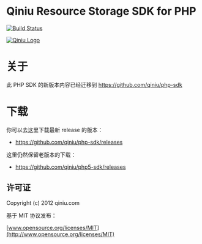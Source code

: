 # Qiniu Resource Storage SDK for PHP

[![Build Status](https://api.travis-ci.org/qiniu/php-sdk.png?branch=master)](https://travis-ci.org/qiniu/php-sdk)

[![Qiniu Logo](http://qiniutek.com/images/logo-2.png)](http://qiniu.com/)

# 关于

此 PHP SDK 的新版本内容已经迁移到 https://github.com/qiniu/php-sdk

# 下载

你可以去这里下载最新 release 的版本：

* https://github.com/qiniu/php-sdk/releases

这里仍然保留老版本的下载：

* https://github.com/qiniu/php5-sdk/releases

## 许可证

Copyright (c) 2012 qiniu.com

基于 MIT 协议发布：

[www.opensource.org/licenses/MIT](http://www.opensource.org/licenses/MIT)

